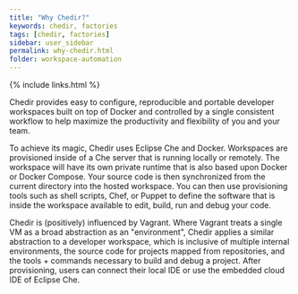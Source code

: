 ```yaml
---
title: "Why Chedir?"
keywords: chedir, factories
tags: [chedir, factories]
sidebar: user_sidebar
permalink: why-chedir.html
folder: workspace-automation
---
```


{% include links.html %}

Chedir provides easy to configure, reproducible and portable developer workspaces built on top of Docker and controlled by a single consistent workflow to help maximize the productivity and flexibility of you and your team.

To achieve its magic, Chedir uses Eclipse Che and Docker. Workspaces are provisioned inside of a Che server that is running locally or remotely. The workspace will have its own private runtime that is also based upon Docker or Docker Compose. Your source code is then synchronized from the current directory into the hosted workspace. You can then use provisioning tools such as shell scripts, Chef, or Puppet to define the software that is inside the workspace available to edit, build, run and debug your code.

Chedir is (positively) influenced by Vagrant. Where Vagrant treats a single VM as a broad abstraction as an "environment", Chedir applies a similar abstraction to a developer workspace, which is inclusive of multiple internal environments, the source code for projects mapped from repositories, and the tools + commands necessary to build and debug a project. After provisioning, users can connect their local IDE or use the embedded cloud IDE of Eclipse Che.

